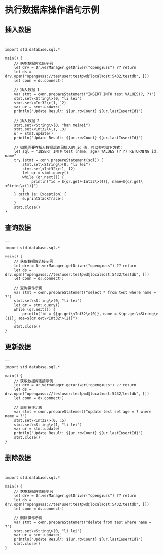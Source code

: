 
# 执行数据库操作语句示例

## 插入数据
    
    __
    
    import std.database.sql.*
    
    main() {
        // 获取数据库连接示例
        let drv = DriverManager.getDriver("opengauss") ?? return
        let ds = drv.open("opengauss://testuser:testpwd@localhost:5432/testdb", [])
        let conn = ds.connect()
    
        // 插入数据 1
        var stmt = conn.prepareStatement("INSERT INTO test VALUES(?, ?)")
        stmt.set\<String\>(0, "li lei")
        stmt.set\<Int32\>(1, 12)
        var ur = stmt.update()
        println("Update Result: ${ur.rowCount} ${ur.lastInsertId}")
    
        // 插入数据 2
        stmt.set\<String\>(0, "han meimei")
        stmt.set\<Int32\>(1, 13)
        ur = stmt.update()
        println("Update Result: ${ur.rowCount} ${ur.lastInsertId}")
    
        // 如果需要在插入数据后返回插入的 id 值，可以参考如下方式：
        let sql = "INSERT INTO test (name, age) VALUES (?,?) RETURNING id, name"
        try (stmt = conn.prepareStatement(sql)) {
            stmt.set\<String\>(0, "li lei")
            stmt.set\<Int32\>(1, 12)
            let qr = stmt.query()
            while (qr.next()) {
                println("id = ${qr.get\<Int32\>(0)}, name=${qr.get\<String\>(1)}")
            }
        } catch (e: Exception) {
            e.printStackTrace()
        }
        stmt.close()
    }
    
## 查询数据
    
    __
    
    import std.database.sql.*
    
    main() {
        // 获取数据库连接示例
        let drv = DriverManager.getDriver("opengauss") ?? return
        let ds = drv.open("opengauss://testuser:testpwd@localhost:5432/testdb", [])
        let conn = ds.connect()
    
        // 查询操作示例
        var stmt = conn.prepareStatement("select * from test where name = ?")
        stmt.set\<String\>(0, "li lei")
        let qr = stmt.query()
        while (qr.next()) {
            println("id = ${qr.get\<Int32\>(0)}, name = ${qr.get\<String\>(1)}, age=${qr.get\<Int32\>(2)}")
        }
        stmt.close()
    }
    
## 更新数据
    
    __
    
    import std.database.sql.*
    
    main() {
        // 获取数据库连接示例
        let drv = DriverManager.getDriver("opengauss") ?? return
        let ds = drv.open("opengauss://testuser:testpwd@localhost:5432/testdb", [])
        let conn = ds.connect()
    
        // 更新操作示例
        var stmt = conn.prepareStatement("update test set age = ? where name = ?")
        stmt.set\<Int32\>(0, 15)
        stmt.set\<String\>(1, "li lei")
        var ur = stmt.update()
        println("Update Result: ${ur.rowCount} ${ur.lastInsertId}")
        stmt.close()
    }
    
## 删除数据
    
    __
    
    import std.database.sql.*
    
    main() {
        // 获取数据库连接示例
        let drv = DriverManager.getDriver("opengauss") ?? return
        let ds = drv.open("opengauss://testuser:testpwd@localhost:5432/testdb", [])
        let conn = ds.connect()
    
        // 删除操作示例
        var stmt = conn.prepareStatement("delete from test where name = ?")
        stmt.set\<String\>(0, "li lei")
        var ur = stmt.update()
        println("Update Result: ${ur.rowCount} ${ur.lastInsertId}")
        stmt.close()
    }